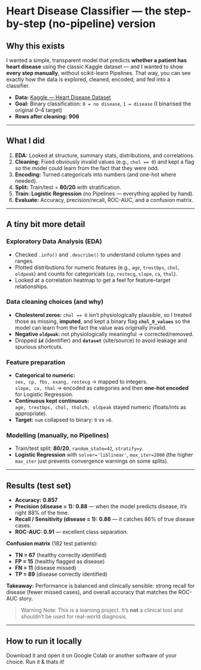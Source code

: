 # Heart Disease Classifier — the step-by-step (no-pipeline) version

## Why this exists 
I wanted a simple, transparent model that predicts **whether a patient has heart disease** using the classic Kaggle dataset — and I wanted to show **every step manually**, without scikit-learn Pipelines. That way, you can see exactly how the data is explored, cleaned, encoded, and fed into a classifier.

- **Data:** [Kaggle — Heart Disease Dataset](https://www.kaggle.com/datasets/johnsmith88/heart-disease-dataset)  
- **Goal:** Binary classification: `0 = no disease`, `1 = disease` (I binarised the original 0–4 target)  
- **Rows after cleaning:** **906**  

---

## What I did 
1. **EDA:** Looked at structure, summary stats, distributions, and correlations.  
2. **Cleaning:** Fixed obviously invalid values (e.g., `chol == 0`) and kept a flag so the model could learn from the fact that they were odd.  
3. **Encoding:** Turned categoricals into numbers (and one-hot where needed).  
4. **Split:** Train/test = **80/20** with stratification.  
5. **Train:** **Logistic Regression** (no Pipelines — everything applied by hand).  
6. **Evaluate:** Accuracy, precision/recall, ROC-AUC, and a confusion matrix.

---

## A tiny bit more detail

### Exploratory Data Analysis (EDA)
- Checked `.info()` and `.describe()` to understand column types and ranges.  
- Plotted distributions for numeric features (e.g., `age`, `trestbps`, `chol`, `oldpeak`) and counts for categoricals (`cp`, `restecg`, `slope`, `ca`, `thal`).  
- Looked at a correlation heatmap to get a feel for feature–target relationships.

### Data cleaning choices (and why)
- **Cholesterol zeros:** `chol == 0` isn’t physiologically plausible, so I treated those as missing, **imputed**, and kept a binary flag **`chol_0_values`** so the model can learn from the fact the value was originally invalid.  
- **Negative `oldpeak`:** not physiologically meaningful → corrected/removed.  
- Dropped **`id`** (identifier) and **`dataset`** (site/source) to avoid leakage and spurious shortcuts.

### Feature preparation
- **Categorical to numeric:**  
  `sex, cp, fbs, exang, restecg` → mapped to integers.  
  `slope, ca, thal` → encoded as categories and then **one-hot encoded** for Logistic Regression.  
- **Continuous kept continuous:**  
  `age, trestbps, chol, thalch, oldpeak` stayed numeric (floats/ints as appropriate).  
- **Target:** `num` collapsed to binary: `0` vs `>0`.

### Modelling (manually, no Pipelines)
- Train/test split: **80/20**, `random_state=42`, `stratify=y`.  
- **Logistic Regression** with `solver='liblinear'`, `max_iter=2000` (the higher `max_iter` just prevents convergence warnings on some splits).

---

## Results (test set)
- **Accuracy:** **0.857**  
- **Precision (disease = 1):** **0.88** — when the model predicts disease, it’s right 88% of the time.  
- **Recall / Sensitivity (disease = 1):** **0.86** — it catches 86% of true disease cases.  
- **ROC-AUC:** **0.91** — excellent class separation.

**Confusion matrix** (182 test patients):  
- **TN = 67** (healthy correctly identified)  
- **FP = 15** (healthy flagged as disease)  
- **FN = 11** (disease missed)  
- **TP = 89** (disease correctly identified)

**Takeaway:** Performance is balanced and clinically sensible: strong recall for disease (fewer missed cases), and overall accuracy that matches the ROC-AUC story.

> Warning Note: This is a learning project. It’s **not** a clinical tool and shouldn’t be used for real-world diagnosis.

---

## How to run it locally
   Download it and open it on Google Colab or another software of your choice.
   Run it & thats it!
